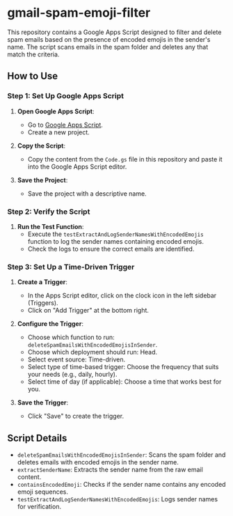 # gmail-spam-emoji-filter
This repository contains a Google Apps Script designed to filter and delete spam emails based on the presence of encoded emojis in the sender's name. The script scans emails in the spam folder and deletes any that match the criteria.

## How to Use

### Step 1: Set Up Google Apps Script

1. **Open Google Apps Script**:
   - Go to [Google Apps Script](https://script.google.com/).
   - Create a new project.

2. **Copy the Script**:
   - Copy the content from the `Code.gs` file in this repository and paste it into the Google Apps Script editor.

3. **Save the Project**:
   - Save the project with a descriptive name.

### Step 2: Verify the Script

1. **Run the Test Function**:
   - Execute the `testExtractAndLogSenderNamesWithEncodedEmojis` function to log the sender names containing encoded emojis.
   - Check the logs to ensure the correct emails are identified.

### Step 3: Set Up a Time-Driven Trigger

1. **Create a Trigger**:
   - In the Apps Script editor, click on the clock icon in the left sidebar (Triggers).
   - Click on "Add Trigger" at the bottom right.

2. **Configure the Trigger**:
   - Choose which function to run: `deleteSpamEmailsWithEncodedEmojisInSender`.
   - Choose which deployment should run: Head.
   - Select event source: Time-driven.
   - Select type of time-based trigger: Choose the frequency that suits your needs (e.g., daily, hourly).
   - Select time of day (if applicable): Choose a time that works best for you.

3. **Save the Trigger**:
   - Click "Save" to create the trigger.

## Script Details

- `deleteSpamEmailsWithEncodedEmojisInSender`: Scans the spam folder and deletes emails with encoded emojis in the sender name.
- `extractSenderName`: Extracts the sender name from the raw email content.
- `containsEncodedEmoji`: Checks if the sender name contains any encoded emoji sequences.
- `testExtractAndLogSenderNamesWithEncodedEmojis`: Logs sender names for verification.

